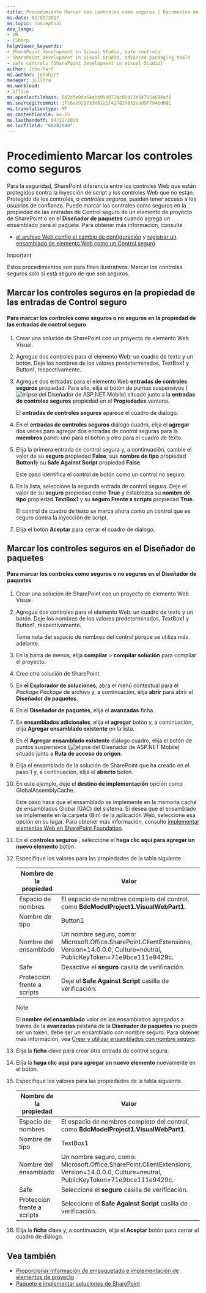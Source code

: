 ```yaml
---
title: Procedimiento Marcar los controles como seguros | Documentos de Microsoft
ms.date: 02/02/2017
ms.topic: conceptual
dev_langs:
- VB
- CSharp
helpviewer_keywords:
- SharePoint development in Visual Studio, safe controls
- SharePoint development in Visual Studio, advanced packaging tools
- safe controls [SharePoint development in Visual Studio]
author: John-Hart
ms.author: johnhart
manager: jillfra
ms.workload:
- office
ms.openlocfilehash: 0d2dfe0da64abb9540724c05d13b84715a684af0
ms.sourcegitcommit: 1fc6ee928733e61a1f42782f832ead9f7946d00c
ms.translationtype: MT
ms.contentlocale: es-ES
ms.lasthandoff: 04/22/2019
ms.locfileid: "60082040"
---
```

# <a name="how-to-mark-controls-as-safe-controls"></a>Procedimiento Marcar los controles como seguros
  Para la seguridad, SharePoint diferencia entre los controles Web que están protegidos contra la inyección de script y los controles Web que no están. Protegido de los controles, o *controles seguros*, pueden tener acceso a los usuarios de confianza. Puede marcar los controles como seguros en la propiedad de las entradas de Control seguro de un elemento de proyecto de SharePoint o en el **Diseñador de paquetes** cuando agrega un ensamblado para el paquete. Para obtener más información, consulte

- [el archivo Web.config el cambio de configuración](http://go.microsoft.com/fwlink/?LinkId=178965) y [registrar un ensamblado de elemento Web como un Control seguro](http://go.microsoft.com/fwlink/?LinkId=171013).

> [!IMPORTANT]
>  Estos procedimientos son para fines ilustrativos. Marcar los controles seguros solo si está seguro de que son seguros.

## <a name="marking-safe-controls-in-the-safe-control-entries-property"></a>Marcar los controles seguros en la propiedad de las entradas de Control seguro

#### <a name="to-mark-controls-as-safe-or-unsafe-in-the-safe-control-entries-property"></a>Para marcar los controles como seguros o no seguros en la propiedad de las entradas de control seguro

1. Crear una solución de SharePoint con un proyecto de elemento Web Visual.

2. Agregue dos controles para el elemento Web: un cuadro de texto y un botón. Deje los nombres de los valores predeterminados, TextBox1 y Button1, respectivamente.

3. Agregue dos entradas para el elemento Web **entradas de controles seguros** propiedad. Para ello, elija el botón de puntos suspensivos (![elipse del Diseñador de ASP.NET Mobile](../sharepoint/media/mwellipsis.gif "elipse del Diseñador de ASP.NET Mobile")) situado junto a la **entradas de controles seguros** propiedad en el  **Propiedades** ventana.

     El **entradas de controles seguros** aparece el cuadro de diálogo.

4. En el **entradas de controles seguros** diálogo cuadro, elija el **agregar** dos veces para agregar dos entradas de control seguras para la **miembros** panel: uno para el botón y otro para el cuadro de texto.

5. Elija la primera entrada de control segura y, a continuación, cambie el valor de su **seguro** propiedad **False**, sus **nombre de tipo** propiedad **Button1**y su **Safe Against Script** propiedad **False**.

     Este paso identifica el control de botón como un control no seguro.

6. En la lista, seleccione la segunda entrada de control segura. Deje el valor de su **seguro** propiedad como **True** y establezca su **nombre de tipo** propiedad **TextBox1** y su **seguro Frente a scripts** propiedad **True**.

     El control de cuadro de texto se marca ahora como un control que es seguro contra la inyección de script.

7. Elija el botón **Aceptar** para cerrar el cuadro de diálogo.

## <a name="marking-safe-controls-in-the-package-designer"></a>Marcar los controles seguros en el Diseñador de paquetes

#### <a name="to-mark-controls-as-safe-or-unsafe-in-the-package-designer"></a>Para marcar los controles como seguros o no seguros en el Diseñador de paquetes

1. Crear una solución de SharePoint con un proyecto de elemento Web Visual.

2. Agregue dos controles para el elemento Web: un cuadro de texto y un botón. Deje los nombres de los valores predeterminados, TextBox1 y Button1, respectivamente.

     Tome nota del espacio de nombres del control porque se utiliza más adelante.

3. En la barra de menús, elija **compilar** > **compilar solución** para compilar el proyecto.

4. Cree otra solución de SharePoint.

5. En **el Explorador de soluciones**, abra el menú contextual para el *Package.Package* de archivo y, a continuación, elija **abrir** para abrir el **Diseñador de paquetes**.

6. En el **Diseñador de paquetes**, elija el **avanzadas** ficha.

7. En **ensamblados adicionales**, elija el **agregar** botón y, a continuación, elija **Agregar ensamblado existente** en la lista.

8. En el **Agregar ensamblado existente** diálogo cuadro, elija el botón de puntos suspensivos (![elipse del Diseñador de ASP.NET Mobile](../sharepoint/media/mwellipsis.gif "elipse del Diseñador de ASP.NET Mobile")) situado junto a  **Ruta de acceso de origen**.

9. Elija el ensamblado de la solución de SharePoint que ha creado en el paso 1 y, a continuación, elija el **abierto** botón.

10. En este ejemplo, deje el **destino de implementación** opción como GlobalAssemblyCache.

     Este paso hace que el ensamblado se implemente en la memoria caché de ensamblados Global (GAC) del sistema. Si desea que el ensamblado se implemente en la carpeta (Bin) de la aplicación Web, seleccione esa opción en su lugar. Para obtener más información, consulte [implementar elementos Web en SharePoint Foundation](http://go.microsoft.com/fwlink/?LinkId=177509).

11. En el **controles seguros** , seleccione el **haga clic aquí para agregar un nuevo elemento** botón.

12. Especifique los valores para las propiedades de la tabla siguiente.

    |Nombre de la propiedad|Valor|
    |-------------------|-----------|
    |Espacio de nombres|El espacio de nombres completo del control, como **BdcModelProject1.VisualWebPart1**.|
    |Nombre de tipo|Button1|
    |Nombre del ensamblado|Un nombre seguro, como: Microsoft.Office.SharePoint.ClientExtensions, Version=14.0.0.0, Culture=neutral, PublicKeyToken=71e9bce111e9429c.|
    |Safe|Desactive el **seguro** casilla de verificación.|
    |Protección frente a scripts|Deje el **Safe Against Script** casilla de verificación.|

    > [!NOTE]
    >  El **nombre del ensamblado** valor de los ensamblados agregados a través de la **avanzadas** pestaña de la **Diseñador de paquetes** no puede ser un token, debe ser un ensamblado con nombre seguro. Para obtener más información, vea [Crear y utilizar ensamblados con nombre seguro](http://go.microsoft.com/fwlink/?LinkId=177513).

13. Elija la **ficha** clave para crear otra entrada de control segura.

14. Elija la **haga clic aquí para agregar un nuevo elemento** nuevamente en el botón.

15. Especifique los valores para las propiedades de la tabla siguiente.

    |Nombre de la propiedad|Valor|
    |-------------------|-----------|
    |Espacio de nombres|El espacio de nombres completo del control, como **BdcModelProject1.VisualWebPart1**.|
    |Nombre de tipo|TextBox1|
    |Nombre del ensamblado|Un nombre seguro, como: Microsoft.Office.SharePoint.ClientExtensions, Version=14.0.0.0, Culture=neutral, PublicKeyToken=71e9bce111e9429c.|
    |Safe|Seleccione el **seguro** casilla de verificación.|
    |Protección frente a scripts|Seleccione el **Safe Against Script** casilla de verificación.|

16. Elija la **ficha** clave y, a continuación, elija el **Aceptar** botón para cerrar el cuadro de diálogo.

## <a name="see-also"></a>Vea también
- [Proporcionar información de empaquetado e implementación de elementos de proyecto](../sharepoint/providing-packaging-and-deployment-information-in-project-items.md)
- [Paquete e implementar soluciones de SharePoint](../sharepoint/packaging-and-deploying-sharepoint-solutions.md)
